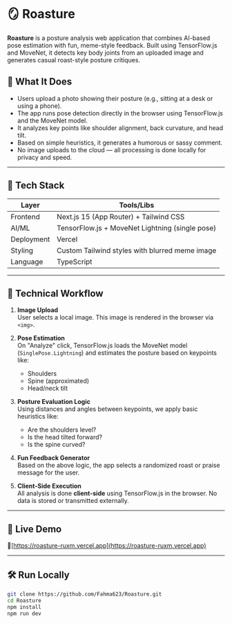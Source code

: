 # 🪞 Roasture

**Roasture** is a posture analysis web application that combines AI-based pose estimation with fun, meme-style feedback. Built using TensorFlow.js and MoveNet, it detects key body joints from an uploaded image and generates casual roast-style posture critiques.

## 📸 What It Does

- Users upload a photo showing their posture (e.g., sitting at a desk or using a phone).
- The app runs pose detection directly in the browser using TensorFlow.js and the MoveNet model.
- It analyzes key points like shoulder alignment, back curvature, and head tilt.
- Based on simple heuristics, it generates a humorous or sassy comment.
- No image uploads to the cloud — all processing is done locally for privacy and speed.

---

## 🔧 Tech Stack

| Layer      | Tools/Libs                                      |
| ---------- | ----------------------------------------------- |
| Frontend   | Next.js 15 (App Router) + Tailwind CSS          |
| AI/ML      | TensorFlow.js + MoveNet Lightning (single pose) |
| Deployment | Vercel                                          |
| Styling    | Custom Tailwind styles with blurred meme image  |
| Language   | TypeScript                                      |

---

## 🧠 Technical Workflow

1. **Image Upload**  
   User selects a local image. This image is rendered in the browser via `<img>`.

2. **Pose Estimation**  
   On "Analyze" click, TensorFlow.js loads the MoveNet model (`SinglePose.Lightning`) and estimates the posture based on keypoints like:

   - Shoulders
   - Spine (approximated)
   - Head/neck tilt

3. **Posture Evaluation Logic**  
   Using distances and angles between keypoints, we apply basic heuristics like:
   - Are the shoulders level?
   - Is the head tilted forward?
   - Is the spine curved?
4. **Fun Feedback Generator**  
   Based on the above logic, the app selects a randomized roast or praise message for the user.

5. **Client-Side Execution**  
   All analysis is done **client-side** using TensorFlow.js in the browser. No data is stored or transmitted externally.

---

## 🚀 Live Demo

🔗[https://roasture-ruxm.vercel.app](https://roasture-ruxm.vercel.app)

---

## 🛠️ Run Locally

```bash
git clone https://github.com/Fahma623/Roasture.git
cd Roasture
npm install
npm run dev
```
